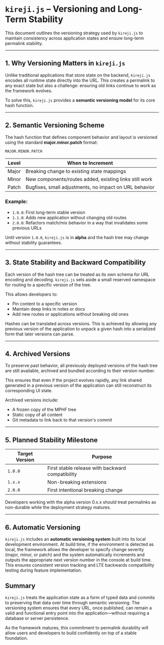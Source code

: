 # `kireji.js` – Versioning and Long-Term Stability

This document outlines the versioning strategy used by `kireji.js` to maintain consistency across application states and ensure long-term permalink stability.

---

## 1. Why Versioning Matters in `kireji.js`

Unlike traditional applications that store state on the backend, `kireji.js` encodes all runtime state directly into the URL. This creates a permalink to any exact state but also a challenge: ensuring old links continue to work as the framework evolves.

To solve this, `kireji.js` provides a **semantic versioning model** for its core hash function.

---

## 2. Semantic Versioning Scheme

The hash function that defines component behavior and layout is versioned using the standard **major.minor.patch** format:

```
MAJOR.MINOR.PATCH
```

| Level | When to Increment                                      |
| ----- | ------------------------------------------------------ |
| Major | Breaking change to existing state mappings             |
| Minor | New components/routes added, existing links still work |
| Patch | Bugfixes, small adjustments, no impact on URL behavior |

### Example:

* `1.0.0`: First long-term stable version
* `1.1.0`: Adds new application without changing old routes
* `2.0.0`: Refactors match/mix behavior in a way that invalidates some previous URLs

Until version `1.0.0`, `kireji.js` is in **alpha** and the hash tree may change without stability guarantees.

---

## 3. State Stability and Backward Compatibility

Each version of the hash tree can be treated as its own schema for URL encoding and decoding. `kireji.js` sets aside a small reserved namespace for routing to a specific version of the tree.

This allows developers to:

* Pin content to a specific version
* Maintain deep links in notes or docs
* Add new routes or applications without breaking old ones

Hashes can be translated across versions. This is achieved by allowing any previous version of the application to unpack a given hash into a serialized form that later versions can parse.

---

## 4. Archived Versions

To preserve past behavior, all previously deployed versions of the hash tree are still available, archived and bundled according to their version number.

This ensures that even if the project evolves rapidly, any link shared generated in a previous version of the application can still reconstruct its corresponding UI state.

Archived versions include:

* A frozen copy of the MPHF tree
* Static copy of all content
* Git metadata to link back to that version's commit

---

## 5. Planned Stability Milestone

| Target Version | Purpose                                          |
| -------------- | ------------------------------------------------ |
| `1.0.0`        | First stable release with backward compatibility |
| `1.x.x`        | Non-breaking extensions                          |
| `2.0.0`        | First intentional breaking change                |

Developers working with the alpha version 0.x.x should treat permalinks as non-durable while the deployment strategy matures.

---

## 6. Automatic Versioning

`kireji.js` includes an **automatic versioning system** built into its local development environment. At build time, if the environment is detected as local, the framework allows the developer to specify change severity (major, minor, or patch) and the system automatically increments and outputs the appropriate next version number in the console at build time. This ensures consistent version tracking and LTE backwards compatibility testing during feature implementation.

## Summary

`kireji.js` treats the application state as a form of typed data and commits to preserving that data over time through semantic versioning. The versioning system ensures that every URL, once published, can remain a valid and functional entry point into the application—without requiring a database or server persistence.

As the framework matures, this commitment to permalink durability will allow users and developers to build confidently on top of a stable foundation.